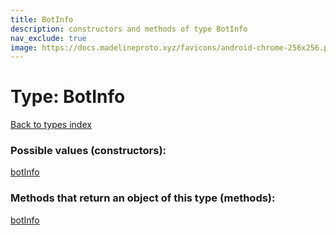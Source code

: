 ```yaml
---
title: BotInfo
description: constructors and methods of type BotInfo
nav_exclude: true
image: https://docs.madelineproto.xyz/favicons/android-chrome-256x256.png
---
```

# Type: BotInfo
[Back to types index](index.md)



### Possible values (constructors):

[botInfo](../constructors/botInfo.md)  



### Methods that return an object of this type (methods):



[botInfo](../constructors/botInfo.md)  

